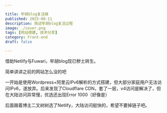 ```yaml
---

title: 牢胡blog复活辣
published: 2025-08-11
description: 简述牢胡blog复活过程
image: ./cover.png
tags: [网站搭建, 技术分享]
category: Front-end
draft: false

---
```


借助Netlify与Fuwari，牢胡blog现已秽土转生。

简单讲讲之前的网站怎么没的吧

一开始是使用Wordpress+阿里云IPv6解析的方式搭建，但大部分家庭用户无法访问IPv6，遂放弃。后来发现了Cloudflare CDN，套了一层，v4访问是解决了，但在大陆访问异常慢，优选还出现Error 1000（好像是）

后面跟着博主二叉树树选了Netlify，大陆访问挺快的，希望不要掉链子吧。
